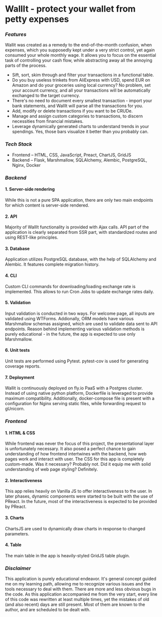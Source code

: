 # WallIt - protect your wallet from petty expenses
### ***Features***
Wallit was created as a remedy to the end-of-the-month confusion, when expenses, which you supposedly kept under a very strict control, yet again consumed your whole monthly wage. It allows you to focus on the essential task of controlling your cash flow, while abstracting away all the annoying parts of the process.
  - Sift, sort, skim through and filter your transactions in a functional table.
  - Do you buy useless trinkets from AliExpress with USD, spend EUR on Amazon and do your groceries using local currency? No problem, set your account currency, and all your transactions will be automatically exchanged to the target currency.
  - There's no need to document every smallest transaction - import your bank statements, and WallIt will parse all the transactions for you.
  - Add, modify or delete transactions if you want to be CRUDe.
  - Manage and assign custom categories to transactions, to discern necessities from financial mistakes.
  - Leverage dynamically generated charts to understand trends in your spendings. Yes, those bars visualize it better than you probably can.

### ***Tech Stack***
  - Frontend – HTML, CSS, JavaScript, Preact, ChartJS, GridJS
  - Backend – Flask, Marshmallow, SQLAlchemy, Alembic, PostgreSQL, Nginx, Docker
### ***Backend***
#### 1. Server-side rendering
While this is not a pure SPA application, there are only two main endpoints for which content is server-side rendered.
#### 2. API
Majority of WallIt functionality is provided with Ajax calls. API part of the application is clearly separated from SSR part, with standardized routes and using REST-like principles.
#### 3. Database
Application utilizes PostgreSQL database, with the help of SQLAlchemy and Alembic. It features complete migration history.
#### 4. CLI
Custom CLI commands for downloading/loading exchange rate is implemented. This allows to run Cron Jobs to update exchange rates daily.
#### 5. Validation
Input validation is conducted in two ways. For welcome page, all inputs are validated using WTForms. Addionally, ORM models have various Marshmallow schemas assigned, which are used to validate data sent to API endpoints. Reason behind implementing various validation methods is purely educational - in the future, the app is expected to use only Marshmallow.
#### 6. Unit tests
Unit tests are performed using Pytest. pytest-cov is used for generating coverage reports.
#### 7. Deployment
Wallit is continuously deployed on fly.io PaaS with a Postgres cluster. Instead of using native python platform, Dockerfile is leveraged to provide maximum compatibility. Additionally, docker-compose file is present with a configuration for Nginx serving static files, while forwarding request to gUnicorn.

### ***Frontend***
#### 1. HTML & CSS
While frontend was never the focus of this project, the presentational layer is unfortunately necessary. It also posed a perfect chance to gain understanding of how frontend intertwines with the backend, how web pages work and interact with user. The CSS for this app is completely custom-made. Was it necessary? Probably not. Did it equip me with solid understanding of web page styling? Definitely.
#### 2. Interactiveness
This app relies heavily on Vanilla JS to offer interactiveness to the user. In later phases, dynamic components were started to be built with the use of PReact. In the future, most of the interactiveness is expected to be provided by PReact.
#### 3. Charts
ChartsJS are used to dynamically draw charts in response to changed parameters.
#### 4. Table
The main table in the app is heavily-styled GridJS table plugin.

### ***Disclaimer***
  This application is purely educational endeavor. It's general concept guided me on my learning path, allowing me to recognize various issues and the tools necessary to deal with them. There are more and less obvious bugs in the code. As this application accompanied me from the very start, every line of this code was rewritten at least multiple times, yet the mistakes of old (and also recent) days are still present. Most of them are known to the author, and are scheduled to be dealt with.

